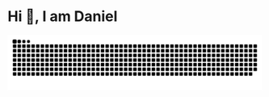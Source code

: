 <h1>Hi 👋, I am Daniel </h1>

<picture>
  <source media="(prefers-color-scheme: dark)" srcset="https://raw.githubusercontent.com/danieltayal07/danieltayal07/output/github-snake-dark.svg" />
  <source media="(prefers-color-scheme: light)" srcset="https://raw.githubusercontent.com/danieltayal07/danieltayal07/output/github-snake.svg" />
  <img alt="github-snake" src="https://raw.githubusercontent.com/danieltayal07/danieltayal07/output/github-snake.svg" />
</picture>
